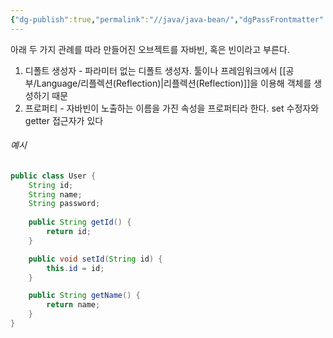 ```yaml
---
{"dg-publish":true,"permalink":"//java/java-bean/","dgPassFrontmatter":true}
---
```



아래 두 가지 관례를 따라 만들어진 오브젝트를 자바빈, 혹은 빈이라고 부른다.

1. 디폴트 생성자 - 파라미터 없는 디폴트 생성자. 툴이나 프레임워크에서 [[공부/Language/리플렉션(Reflection)\|리플렉션(Reflection)]]을 이용해 객체를 생성하기 때문
3. 프로퍼티 - 자바빈이 노출하는 이름을 가진 속성을 프로퍼티라 한다. set 수정자와 getter 접근자가 있다

###### 예시

```java
public class User {
	String id;
	String name;
	String password;
	
	public String getId() {
		return id;
	}

	public void setId(String id) {
		this.id = id;
	}

	public String getName() {
		return name;
	}
}
```
